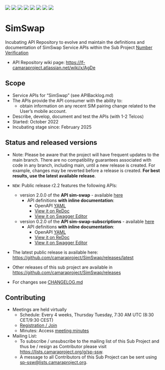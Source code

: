 <a href="https://github.com/camaraproject/SimSwap/commits/" title="Last Commit"><img src="https://img.shields.io/github/last-commit/camaraproject/SimSwap?style=plastic"></a>
<a href="https://github.com/camaraproject/SimSwap/issues" title="Open Issues"><img src="https://img.shields.io/github/issues/camaraproject/SimSwap?style=plastic"></a>
<a href="https://github.com/camaraproject/SimSwap/pulls" title="Open Pull Requests"><img src="https://img.shields.io/github/issues-pr/camaraproject/SimSwap?style=plastic"></a>
<a href="https://github.com/camaraproject/SimSwap/graphs/contributors" title="Contributors"><img src="https://img.shields.io/github/contributors/camaraproject/SimSwap?style=plastic"></a>
<a href="https://github.com/camaraproject/SimSwap" title="Repo Size"><img src="https://img.shields.io/github/repo-size/camaraproject/SimSwap?style=plastic"></a>
<a href="https://github.com/camaraproject/SimSwap/blob/main/LICENSE" title="License"><img src="https://img.shields.io/badge/License-Apache%202.0-green.svg?style=plastic"></a>
<a href="https://github.com/camaraproject/SimSwap/releases/latest" title="Latest Release"><img src="https://img.shields.io/github/release/camaraproject/SimSwap?style=plastic"></a>
<a href="https://github.com/camaraproject/Governance/blob/main/ProjectStructureAndRoles.md" title="Incubating API Repository"><img src="https://img.shields.io/badge/Incubating%20API%20Repository-green?style=plastic"></a>


# SimSwap

Incubating API Repository to evolve and maintain the definitions and documentation of SimSwap Service APIs within the Sub Project [Number Verification](https://lf-camaraproject.atlassian.net/wiki/x/BYEpBQ)

* API Repository wiki page: https://lf-camaraproject.atlassian.net/wiki/x/AgDe

## Scope

* Service APIs for “SimSwap” (see APIBacklog.md)  
* The APIs provide the API consumer with the ability to:  
  * obtain information on any recent SIM pairing change related to the User’s mobile account.
* Describe, develop, document and test the APIs (with 1-2 Telcos)  
* Started: October 2022
* Incubating stage since: February 2025

## Status and released versions

* Note: Please be aware that the project will have frequent updates to the main branch. There are no compatibility guarantees associated with code in any branch, including main, until a new release is created. For example, changes may be reverted before a release is created. **For best results, use the latest available release**.
* `NEW`: Public release r2.2 features the following APIs:
  * version 2.0.0 of the **API sim-swap** - available [here](https://github.com/camaraproject/SimSwap/tree/r2.2)
    * API definitions **with inline documentation**:
      * OpenAPI [YAML](https://github.com/camaraproject/SimSwap/blob/r2.2/code/API_definitions/sim-swap.yaml)
      * [View it on ReDoc](https://redocly.github.io/redoc/?url=https://raw.githubusercontent.com/camaraproject/SimSwap/r2.2/code/API_definitions/sim-swap.yaml&nocors) 
      * [View it on Swagger Editor](https://editor-next.swagger.io/?url=https://raw.githubusercontent.com/camaraproject/SimSwap/r2.2/code/API_definitions/sim-swap.yaml)
  * version 0.2.0 of the **API sim-swap-subscriptions** - available [here](https://github.com/camaraproject/SimSwap/tree/r2.2)
    * API definitions **with inline documentation**:
      * OpenAPI [YAML](https://github.com/camaraproject/SimSwap/blob/r2.2/code/API_definitions/sim-swap-subscriptions.yaml)
      * [View it on ReDoc](https://redocly.github.io/redoc/?url=https://raw.githubusercontent.com/camaraproject/SimSwap/r2.2/code/API_definitions/sim-swap-subscriptions.yaml&nocors) 
      * [View it on Swagger Editor](https://editor-next.swagger.io/?url=https://raw.githubusercontent.com/camaraproject/SimSwap/r2.2/code/API_definitions/sim-swap-subscriptions.yaml)

* The latest public release is available here: https://github.com/camaraproject/SimSwap/releases/latest
* Other releases of this sub project are available in https://github.com/camaraproject/SimSwap/releases
* For changes see [CHANGELOG.md](https://github.com/camaraproject/Simswap/blob/main/CHANGELOG.md)

## Contributing

* Meetings are held virtually
  * Schedule: Every 4 weeks, Thursday Tuesday, 7:30 AM UTC (8:30 CET/9:30 CEST)
  * [Registration / Join](https://lf-camaraproject.atlassian.net/wiki/spaces/CAM/pages/14562399/NumberVerification)
  * Minutes: Access [meeting minutes](https://lf-camaraproject.atlassian.net/wiki/spaces/CAM/pages/14564484/Number+Verification+Meeting+Minutes)
* Mailing List:
  * To subscribe / unsubscribe to the mailing list of this Sub Project and thus be / resign as Contributor please visit <https://lists.camaraproject.org/g/sp-ssw>.
  * A message to all Contributors of this Sub Project can be sent using <sp-ssw@lists.camaraproject.org>.
